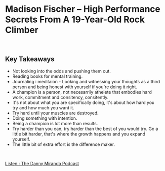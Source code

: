 # Madison Fischer – High Performance Secrets From A 19-Year-Old Rock Climber
<br>

## Key Takeaways <br>

* Not looking into the odds and pushing them out.
* Reading books for mental training. 
* Journaling i meditaion - Looking and witnessing your thoughts as a third person and being honest with yourself if you're  doing it right.
* A champion is a person, not necesarrily athelete that embodies hard work, commitment and consitency, consitently. 
* It's not about what you are specifically doing, it's about how hard you try and how much you want it.
* Try hard until your muscles are destroyed.
* Doing something with intention.
* Being a champion is lot more than results.
* Try harder than you can, try harder than the best of you would try. Go a little bit harder, that's where the growth happens and you expand yourself.
* The little bit of extra effort is the difference maker.

<br>

[Listen : The Danny Miranda Podcast](https://dannymiranda.com/023-madison-fischer/)


